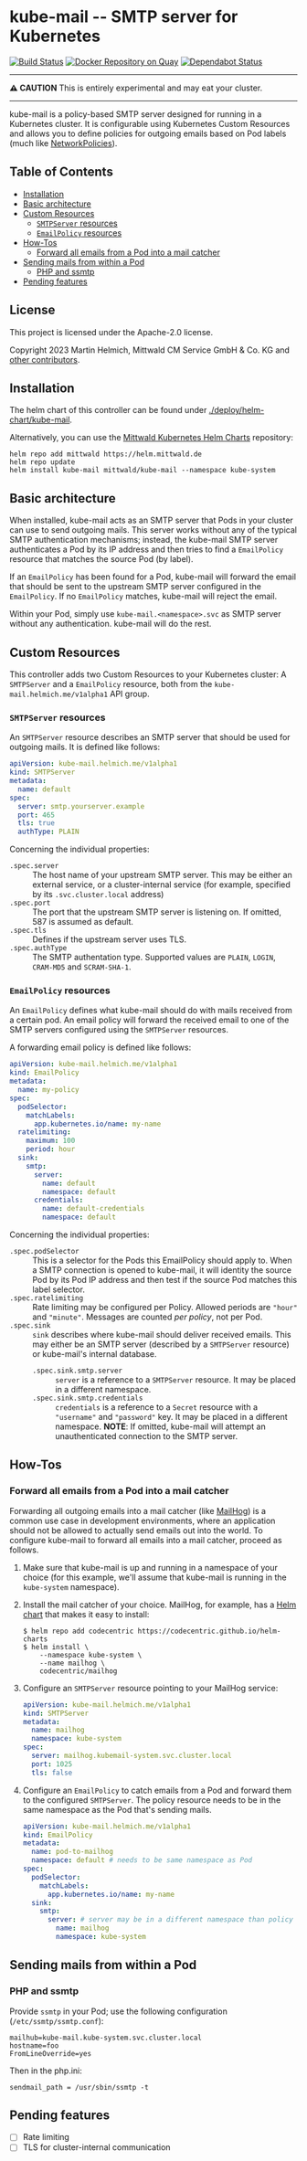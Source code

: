# kube-mail -- SMTP server for Kubernetes

[![Build Status](https://travis-ci.org/martin-helmich/kube-mail.svg?branch=master)](https://travis-ci.org/martin-helmich/kube-mail)
[![Docker Repository on Quay](https://quay.io/repository/martinhelmich/kube-mail/status "Docker Repository on Quay")](https://quay.io/repository/martinhelmich/kube-mail)
[![Dependabot Status](https://api.dependabot.com/badges/status?host=github&repo=martin-helmich/kube-mail)](https://dependabot.com)

<hr>

**:warning: CAUTION** This is entirely experimental and may eat your cluster.

<hr>

kube-mail is a policy-based SMTP server designed for running in a Kubernetes cluster. It is configurable using Kubernetes Custom Resources and allows you to define policies for outgoing emails based on Pod labels (much like [NetworkPolicies](https://kubernetes.io/docs/concepts/services-networking/network-policies/)).

## Table of Contents

<!-- START doctoc generated TOC please keep comment here to allow auto update -->
<!-- DON'T EDIT THIS SECTION, INSTEAD RE-RUN doctoc TO UPDATE -->


- [Installation](#installation)
- [Basic architecture](#basic-architecture)
- [Custom Resources](#custom-resources)
  - [`SMTPServer` resources](#smtpserver-resources)
  - [`EmailPolicy` resources](#emailpolicy-resources)
- [How-Tos](#how-tos)
  - [Forward all emails from a Pod into a mail catcher](#forward-all-emails-from-a-pod-into-a-mail-catcher)
- [Sending mails from within a Pod](#sending-mails-from-within-a-pod)
  - [PHP and ssmtp](#php-and-ssmtp)
- [Pending features](#pending-features)

<!-- END doctoc generated TOC please keep comment here to allow auto update -->

## License

This project is licensed under the Apache-2.0 license.

Copyright 2023 Martin Helmich, Mittwald CM Service GmbH & Co. KG and [other contributors](https://github.com/martin-helmich/kube-mail/graphs/contributors).

## Installation

The helm chart of this controller can be found under [./deploy/helm-chart/kube-mail](./deploy/helm-chart/kube-mail).

Alternatively, you can use the [Mittwald Kubernetes Helm Charts](https://github.com/mittwald/helm-charts) repository:
```shell script
helm repo add mittwald https://helm.mittwald.de
helm repo update
helm install kube-mail mittwald/kube-mail --namespace kube-system
```

## Basic architecture

When installed, kube-mail acts as an SMTP server that Pods in your cluster can use to send outgoing mails. This server works without any of the typical SMTP authentication mechanisms; instead, the kube-mail SMTP server authenticates a Pod by its IP address and then tries to find a `EmailPolicy` resource that matches the source Pod (by label).

If an `EmailPolicy` has been found for a Pod, kube-mail will forward the email that should be sent to the upstream SMTP server configured in the `EmailPolicy`. If no `EmailPolicy` matches, kube-mail will reject the email.

Within your Pod, simply use `kube-mail.<namespace>.svc` as SMTP server without any authentication. kube-mail will do the rest.

## Custom Resources

This controller adds two Custom Resources to your Kubernetes cluster: A `SMTPServer` and a `EmailPolicy` resource, both from the `kube-mail.helmich.me/v1alpha1` API group.

### `SMTPServer` resources

An `SMTPServer` resource describes an SMTP server that should be used for outgoing mails. It is defined like follows:

```yaml
apiVersion: kube-mail.helmich.me/v1alpha1
kind: SMTPServer
metadata:
  name: default
spec:
  server: smtp.yourserver.example
  port: 465
  tls: true
  authType: PLAIN
```

Concerning the individual properties:

<dl>
  <dt><code>.spec.server</code></dt>
  <dd>The host name of your upstream SMTP server. This may be either an external service, or a cluster-internal service (for example, specified by its <code>.svc.cluster.local</code> address)</dd>
  <dt><code>.spec.port</code></dt>
  <dd>The port that the upstream SMTP server is listening on. If omitted, 587 is assumed as default.</dd>
  <dt><code>.spec.tls</code></dt>
  <dd>Defines if the upstream server uses TLS.</dd>
  <dt><code>.spec.authType</code></dt>
  <dd>The SMTP authentation type. Supported values are <code>PLAIN</code>, <code>LOGIN</code>, <code>CRAM-MD5</code> and <code>SCRAM-SHA-1</code>.</dd>
</dl>

### `EmailPolicy` resources

An `EmailPolicy` defines what kube-mail should do with mails received from a certain pod. An email policy will forward the received email to one of the SMTP servers configured using the `SMTPServer` resources.

A forwarding email policy is defined like follows:

```yaml
apiVersion: kube-mail.helmich.me/v1alpha1
kind: EmailPolicy
metadata:
  name: my-policy
spec:
  podSelector:
    matchLabels:
      app.kubernetes.io/name: my-name
  ratelimiting:
    maximum: 100
    period: hour
  sink:
    smtp:
      server:
        name: default
        namespace: default
      credentials:
        name: default-credentials
        namespace: default
``` 

Concerning the individual properties:

<dl>
  <dt><code>.spec.podSelector</code></dt>
  <dd>This is a selector for the Pods this EmailPolicy should apply to. When a SMTP connection is opened to kube-mail, it will identity the source Pod by its Pod IP address and then test if the source Pod matches this label selector.</dd>
  <dt><code>.spec.ratelimiting</code></dt>
  <dd>Rate limiting may be configured per Policy. Allowed periods are <code>"hour"</code> and <code>"minute"</code>. Messages are counted <em>per policy</em>, not per Pod.</dd>
  <dt><code>.spec.sink</code></dt>
  <dd>
    <code>sink</code> describes where kube-mail should deliver received emails. This may either be an SMTP server (described by a <code>SMTPServer</code> resource) or kube-mail's internal database.
    <dl>
      <dt><code>.spec.sink.smtp.server</code></dt>
      <dd><code>server</code> is a reference to a <code>SMTPServer</code> resource. It may be placed in a different namespace.</dd>
      <dt><code>.spec.sink.smtp.credentials</code></dt>
      <dd><code>credentials</code> is a reference to a <code>Secret</code> resource with a <code>"username"</code> and <code>"password"</code> key. It may be placed in a different namespace. <b>NOTE</b>: If omitted, kube-mail will attempt an unauthenticated connection to the SMTP server.</dd>
    </dl>
  </dd>
</dl>

## How-Tos

### Forward all emails from a Pod into a mail catcher

Forwarding all outgoing emails into a mail catcher (like [MailHog](https://github.com/mailhog/MailHog)) is a common use case in development environments, where an application should not be allowed to actually send emails out into the world. To configure kube-mail to forward all emails into a mail catcher, proceed as follows.

1. Make sure that kube-mail is up and running in a namespace of your choice (for this example, we'll assume that kube-mail is running in the `kube-system` namespace).

1. Install the mail catcher of your choice. MailHog, for example, has a [Helm chart](https://github.com/codecentric/helm-charts/tree/master/charts/mailhog) that makes it easy to install:

    ```
    $ helm repo add codecentric https://codecentric.github.io/helm-charts
    $ helm install \
        --namespace kube-system \
        --name mailhog \
        codecentric/mailhog
    ```

1. Configure an `SMTPServer` resource pointing to your MailHog service:

    ```yaml
    apiVersion: kube-mail.helmich.me/v1alpha1
    kind: SMTPServer
    metadata:
      name: mailhog
      namespace: kube-system
    spec:
      server: mailhog.kubemail-system.svc.cluster.local
      port: 1025
      tls: false
    ```

1. Configure an `EmailPolicy` to catch emails from a Pod and forward them to the configured `SMTPServer`. The policy resource needs to be in the same namespace as the Pod that's sending mails.

    ```yaml
    apiVersion: kube-mail.helmich.me/v1alpha1
    kind: EmailPolicy
    metadata:
      name: pod-to-mailhog
      namespace: default # needs to be same namespace as Pod
    spec:
      podSelector:
        matchLabels:
          app.kubernetes.io/name: my-name
      sink:
        smtp:
          server: # server may be in a different namespace than policy
            name: mailhog
            namespace: kube-system
    ```

## Sending mails from within a Pod

### PHP and ssmtp

Provide `ssmtp` in your Pod; use the following configuration (`/etc/ssmtp/ssmtp.conf`):

```
mailhub=kube-mail.kube-system.svc.cluster.local
hostname=foo
FromLineOverride=yes
```

Then in the php.ini:

```
sendmail_path = /usr/sbin/ssmtp -t
```

## Pending features

- [ ] Rate limiting
- [ ] TLS for cluster-internal communication
